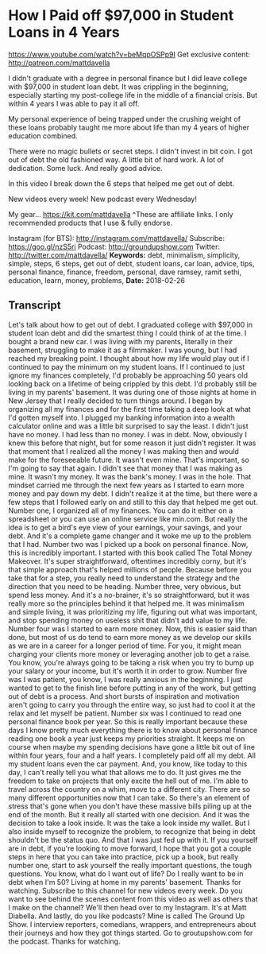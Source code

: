 # How I Paid off $97,000 in Student Loans in 4 Years
https://www.youtube.com/watch?v=beMqpOSPp9I
Get exclusive content:  http://patreon.com/mattdavella

I didn't graduate with a degree in personal finance but I did leave college with $97,000 in student loan debt. It was crippling in the beginning, especially starting my post-college life in the middle of a financial crisis. But within 4 years I was able to pay it all off.

My personal experience of being trapped under the crushing weight of these loans probably taught me more about life than my 4 years of higher education combined.

There were no magic bullets or secret steps. I didn't invest in bit coin. I got out of debt the old fashioned way. A little bit of hard work. A lot of dedication. Some luck. And really good advice.

In this video I break down the 6 steps that helped me get out of debt.

New videos every week! New podcast every Wednesday!

My gear... https://kit.com/mattdavella
^These are affiliate links. I only recommended products that I use & fully endorse.

Instagram (for BTS):  http://instagram.com/mattdavella/
Subscribe:  https://goo.gl/nzS5ri
Podcast:  http://groundupshow.com
Twitter:  http://twitter.com/mattdavella/
**Keywords:** debt, minimalism, simplicity, simple, steps, 6 steps, get out of debt, student loans, car loan, advice, tips, personal finance, finance, freedom, personal, dave ramsey, ramit sethi, education, learn, money, problems, 
**Date:** 2018-02-26

## Transcript
 Let's talk about how to get out of debt. I graduated college with $97,000 in student loan debt and did the smartest thing I could think of at the time. I bought a brand new car. I was living with my parents, literally in their basement, struggling to make it as a filmmaker. I was young, but I had reached my breaking point. I thought about how my life would play out if I continued to pay the minimum on my student loans. If I continued to just ignore my finances completely, I'd probably be approaching 50 years old looking back on a lifetime of being crippled by this debt. I'd probably still be living in my parents' basement. It was during one of those nights at home in New Jersey that I really decided to turn things around. I began by organizing all my finances and for the first time taking a deep look at what I'd gotten myself into. I plugged my banking information into a wealth calculator online and was a little bit surprised to say the least. I didn't just have no money. I had less than no money. I was in debt. Now, obviously I knew this before that night, but for some reason it just didn't register. It was that moment that I realized all the money I was making then and would make for the foreseeable future. It wasn't even mine. That's important, so I'm going to say that again. I didn't see that money that I was making as mine. It wasn't my money. It was the bank's money. I was in the hole. That mindset carried me through the next few years as I started to earn more money and pay down my debt. I didn't realize it at the time, but there were a few steps that I followed early on and still to this day that helped me get out. Number one, I organized all of my finances. You can do it either on a spreadsheet or you can use an online service like min.com. But really the idea is to get a bird's eye view of your earnings, your savings, and your debt. And it's a complete game changer and it woke me up to the problem that I had. Number two was I picked up a book on personal finance. Now, this is incredibly important. I started with this book called The Total Money Makeover. It's super straightforward, oftentimes incredibly corny, but it's that simple approach that's helped millions of people. Because before you take that for a step, you really need to understand the strategy and the direction that you need to be heading. Number three, very obvious, but spend less money. And it's a no-brainer, it's so straightforward, but it was really more so the principles behind it that helped me. It was minimalism and simple living, it was prioritizing my life, figuring out what was important, and stop spending money on useless shit that didn't add value to my life. Number four was I started to earn more money. Now, this is easier said than done, but most of us do tend to earn more money as we develop our skills as we are in a career for a longer period of time. For you, it might mean charging your clients more money or leveraging another job to get a raise. You know, you're always going to be taking a risk when you try to bump up your salary or your income, but it's worth it in order to grow. Number five was I was patient, you know, I was really anxious in the beginning. I just wanted to get to the finish line before putting in any of the work, but getting out of debt is a process. And short bursts of inspiration and motivation aren't going to carry you through the entire way, so just had to cool it at the relax and let myself be patient. Number six was I continued to read one personal finance book per year. So this is really important because these days I know pretty much everything there is to know about personal finance reading one book a year just keeps my priorities straight. It keeps me on course when maybe my spending decisions have gone a little bit out of line within four years, four and a half years. I completely paid off all my debt. All my student loans even the car payment. And, you know, like today to this day, I can't really tell you what that allows me to do. It just gives me the freedom to take on projects that only excite the hell out of me. I'm able to travel across the country on a whim, move to a different city. There are so many different opportunities now that I can take. So there's an element of stress that's gone when you don't have these massive bills piling up at the end of the month. But it really all started with one decision. And it was the decision to take a look inside. It was the take a look inside my wallet. But I also inside myself to recognize the problem, to recognize that being in debt shouldn't be the status quo. And that I was just fed up with it. If you yourself are in debt, if you're looking to move forward, I hope that you got a couple steps in here that you can take into practice, pick up a book, but really number one, start to ask yourself the really important questions, the tough questions. You know, what do I want out of life? Do I really want to be in debt when I'm 50? Living at home in my parents' basement. Thanks for watching. Subscribe to this channel for new videos every week. Do you want to see behind the scenes content from this video as well as others that I make on the channel? We'll then head over to my Instagram. It's at Matt Diabella. And lastly, do you like podcasts? Mine is called The Ground Up Show. I interview reporters, comedians, wrappers, and entrepreneurs about their journeys and how they got things started. Go to groutupshow.com for the podcast. Thanks for watching.
